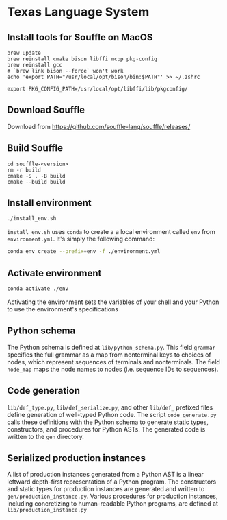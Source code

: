 # Texas Language System

## Install tools for Souffle on MacOS
```
brew update
brew reinstall cmake bison libffi mcpp pkg-config
brew reinstall gcc
# `brew link bison --force` won't work
echo 'export PATH="/usr/local/opt/bison/bin:$PATH"' >> ~/.zshrc
  
export PKG_CONFIG_PATH=/usr/local/opt/libffi/lib/pkgconfig/
```

## Download Souffle
Download from https://github.com/souffle-lang/souffle/releases/

## Build Souffle
```
cd souffle-<version>
rm -r build
cmake -S . -B build
cmake --build build
```

## Install environment
```bash
./install_env.sh
```
`install_env.sh` uses `conda` to create a a local environment called `env` from `environment.yml`.
It's simply the following command:
```bash
conda env create --prefix=env -f ./environment.yml
```

## Activate environment
```bash
conda activate ./env
```
Activating the environment sets the variables of your shell and your Python to use the environment's specifications

## Python schema
The Python schema is defined at `lib/python_schema.py`. This field `grammar` specifies the full grammar as a map from nonterminal keys to choices of nodes, which represent sequences of terminals and nonterminals. The field `node_map` maps the node names to nodes (i.e. sequence IDs to sequences).

## Code generation
`lib/def_type.py`, `lib/def_serialize.py`, and other `lib/def_` prefixed files define generation of well-typed Python code.
The script `code_generate.py` calls these definitions with the Python schema to generate static types, constructors, and procedures for Python ASTs.
The generated code is written to the `gen` directory.

## Serialized production instances
A list of production instances generated from a Python AST is a linear leftward depth-first representation of a Python program.
The constructors and static types for production instances are generated and written to `gen/production_instance.py`.
Various procedures for production instances, including concretizing to human-readable Python programs, are defined at `lib/production_instance.py`


